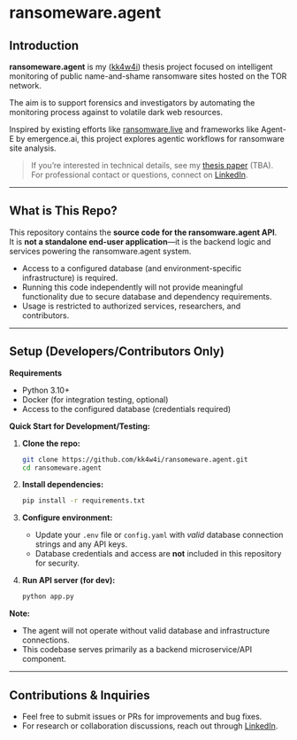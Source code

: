 # ransomeware.agent

## Introduction

**ransomeware.agent** is my ([kk4w4i](https://github.com/kk4w4i)) thesis project focused on intelligent monitoring of public name-and-shame ransomware sites hosted on the TOR network. 

The aim is to support forensics and investigators by automating the monitoring process against to volatile dark web resources.

Inspired by existing efforts like [ransomware.live](https://ransomware.live) and frameworks like Agent-E by emergence.ai, this project explores agentic workflows for ransomware site analysis.

> If you’re interested in technical details, see my [thesis paper](#) (TBA).  
> For professional contact or questions, connect on [LinkedIn](https://www.linkedin.com/in/kintarokawai/).

***

## What is This Repo?

This repository contains the **source code for the ransomware.agent API**.  
It is **not a standalone end-user application**—it is the backend logic and services powering the ransomware.agent system.

- Access to a configured database (and environment-specific infrastructure) is required.
- Running this code independently will not provide meaningful functionality due to secure database and dependency requirements.
- Usage is restricted to authorized services, researchers, and contributors.

***

## Setup (Developers/Contributors Only)

**Requirements**
- Python 3.10+
- Docker (for integration testing, optional)
- Access to the configured database (credentials required)

**Quick Start for Development/Testing:**

1. **Clone the repo:**
   ```bash
   git clone https://github.com/kk4w4i/ransomeware.agent.git
   cd ransomeware.agent
   ```

2. **Install dependencies:**
   ```bash
   pip install -r requirements.txt
   ```

3. **Configure environment:**
   - Update your `.env` file or `config.yaml` with *valid* database connection strings and any API keys.
   - Database credentials and access are **not** included in this repository for security.

4. **Run API server (for dev):**
   ```bash
   python app.py
   ```

**Note:**
- The agent will not operate without valid database and infrastructure connections.
- This codebase serves primarily as a backend microservice/API component.

***

## Contributions & Inquiries

- Feel free to submit issues or PRs for improvements and bug fixes.
- For research or collaboration discussions, reach out through [LinkedIn](https://www.linkedin.com/in/kintarokawai/).


